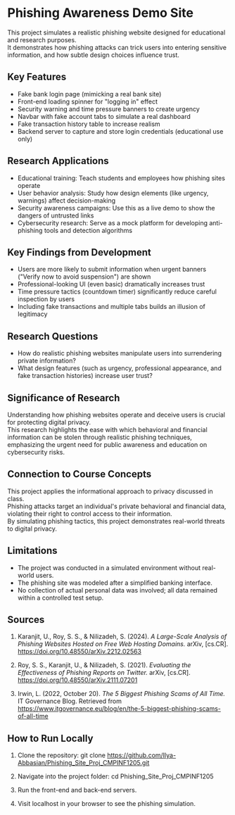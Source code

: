 # Phishing Awareness Demo Site

This project simulates a realistic phishing website designed for educational and research purposes.  
It demonstrates how phishing attacks can trick users into entering sensitive information, and how subtle design choices influence trust.

## Key Features

- Fake bank login page (mimicking a real bank site)
- Front-end loading spinner for "logging in" effect
- Security warning and time pressure banners to create urgency
- Navbar with fake account tabs to simulate a real dashboard
- Fake transaction history table to increase realism
- Backend server to capture and store login credentials (educational use only)

## Research Applications

- Educational training: Teach students and employees how phishing sites operate
- User behavior analysis: Study how design elements (like urgency, warnings) affect decision-making
- Security awareness campaigns: Use this as a live demo to show the dangers of untrusted links
- Cybersecurity research: Serve as a mock platform for developing anti-phishing tools and detection algorithms

## Key Findings from Development

- Users are more likely to submit information when urgent banners ("Verify now to avoid suspension") are shown
- Professional-looking UI (even basic) dramatically increases trust
- Time pressure tactics (countdown timer) significantly reduce careful inspection by users
- Including fake transactions and multiple tabs builds an illusion of legitimacy

## Research Questions

- How do realistic phishing websites manipulate users into surrendering private information?
- What design features (such as urgency, professional appearance, and fake transaction histories) increase user trust?

## Significance of Research

Understanding how phishing websites operate and deceive users is crucial for protecting digital privacy.  
This research highlights the ease with which behavioral and financial information can be stolen through realistic phishing techniques, emphasizing the urgent need for public awareness and education on cybersecurity risks.

## Connection to Course Concepts

This project applies the informational approach to privacy discussed in class.  
Phishing attacks target an individual's private behavioral and financial data, violating their right to control access to their information.  
By simulating phishing tactics, this project demonstrates real-world threats to digital privacy.

## Limitations

- The project was conducted in a simulated environment without real-world users.
- The phishing site was modeled after a simplified banking interface.
- No collection of actual personal data was involved; all data remained within a controlled test setup.

## Sources

1. Karanjit, U., Roy, S. S., & Nilizadeh, S. (2024). *A Large-Scale Analysis of Phishing Websites Hosted on Free Web Hosting Domains.* arXiv, [cs.CR]. https://doi.org/10.48550/arXiv.2212.02563

2. Roy, S. S., Karanjit, U., & Nilizadeh, S. (2021). *Evaluating the Effectiveness of Phishing Reports on Twitter.* arXiv, [cs.CR]. https://doi.org/10.48550/arXiv.2111.07201

3. Irwin, L. (2022, October 20). *The 5 Biggest Phishing Scams of All Time.* IT Governance Blog. Retrieved from https://www.itgovernance.eu/blog/en/the-5-biggest-phishing-scams-of-all-time


## How to Run Locally

1. Clone the repository:
   git clone https://github.com/Ilya-Abbasian/Phishing_Site_Proj_CMPINF1205.git

2. Navigate into the project folder:
   cd Phishing_Site_Proj_CMPINF1205

3. Run the front-end and back-end servers.

4. Visit localhost in your browser to see the phishing simulation.

